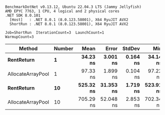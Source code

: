 ```

BenchmarkDotNet v0.13.12, Ubuntu 22.04.3 LTS (Jammy Jellyfish)
AMD EPYC 7763, 1 CPU, 4 logical and 2 physical cores
.NET SDK 8.0.101
  [Host]   : .NET 8.0.1 (8.0.123.58001), X64 RyuJIT AVX2
  ShortRun : .NET 8.0.1 (8.0.123.58001), X64 RyuJIT AVX2

Job=ShortRun  IterationCount=3  LaunchCount=1  
WarmupCount=3  

```
| Method            | Number | Mean      | Error     | StdDev   | Min       | Max       | Allocated |
|------------------ |------- |----------:|----------:|---------:|----------:|----------:|----------:|
| **RentReturn**        | **1**      |  **34.23 ns** |  **3.001 ns** | **0.164 ns** |  **34.14 ns** |  **34.42 ns** |         **-** |
| AllocateArrayPool | 1      |  97.33 ns |  1.899 ns | 0.104 ns |  97.22 ns |  97.42 ns |         - |
| **RentReturn**        | **10**     | **525.32 ns** | **31.353 ns** | **1.719 ns** | **523.91 ns** | **527.23 ns** |         **-** |
| AllocateArrayPool | 10     | 705.29 ns | 52.048 ns | 2.853 ns | 702.34 ns | 708.04 ns |         - |
